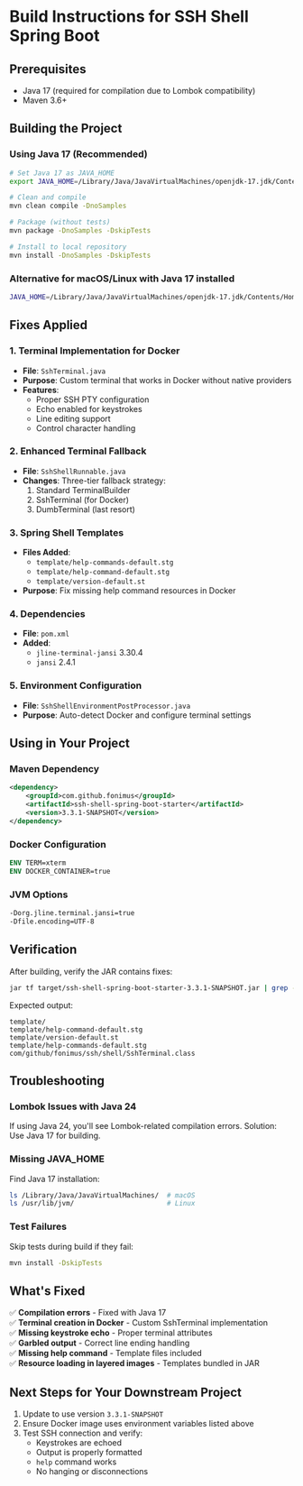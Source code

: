 # Build Instructions for SSH Shell Spring Boot

## Prerequisites
- Java 17 (required for compilation due to Lombok compatibility)
- Maven 3.6+

## Building the Project

### Using Java 17 (Recommended)
```bash
# Set Java 17 as JAVA_HOME
export JAVA_HOME=/Library/Java/JavaVirtualMachines/openjdk-17.jdk/Contents/Home

# Clean and compile
mvn clean compile -DnoSamples

# Package (without tests)
mvn package -DnoSamples -DskipTests

# Install to local repository
mvn install -DnoSamples -DskipTests
```

### Alternative for macOS/Linux with Java 17 installed
```bash
JAVA_HOME=/Library/Java/JavaVirtualMachines/openjdk-17.jdk/Contents/Home mvn clean install -DnoSamples -DskipTests
```

## Fixes Applied

### 1. Terminal Implementation for Docker
- **File**: `SshTerminal.java`
- **Purpose**: Custom terminal that works in Docker without native providers
- **Features**: 
  - Proper SSH PTY configuration
  - Echo enabled for keystrokes
  - Line editing support
  - Control character handling

### 2. Enhanced Terminal Fallback
- **File**: `SshShellRunnable.java`
- **Changes**: Three-tier fallback strategy:
  1. Standard TerminalBuilder
  2. SshTerminal (for Docker)
  3. DumbTerminal (last resort)

### 3. Spring Shell Templates
- **Files Added**:
  - `template/help-commands-default.stg`
  - `template/help-command-default.stg`
  - `template/version-default.st`
- **Purpose**: Fix missing help command resources in Docker

### 4. Dependencies
- **File**: `pom.xml`
- **Added**:
  - `jline-terminal-jansi` 3.30.4
  - `jansi` 2.4.1

### 5. Environment Configuration
- **File**: `SshShellEnvironmentPostProcessor.java`
- **Purpose**: Auto-detect Docker and configure terminal settings

## Using in Your Project

### Maven Dependency
```xml
<dependency>
    <groupId>com.github.fonimus</groupId>
    <artifactId>ssh-shell-spring-boot-starter</artifactId>
    <version>3.3.1-SNAPSHOT</version>
</dependency>
```

### Docker Configuration
```dockerfile
ENV TERM=xterm
ENV DOCKER_CONTAINER=true
```

### JVM Options
```bash
-Dorg.jline.terminal.jansi=true
-Dfile.encoding=UTF-8
```

## Verification

After building, verify the JAR contains fixes:
```bash
jar tf target/ssh-shell-spring-boot-starter-3.3.1-SNAPSHOT.jar | grep -E "(SshTerminal|template)"
```

Expected output:
```
template/
template/help-command-default.stg
template/version-default.st
template/help-commands-default.stg
com/github/fonimus/ssh/shell/SshTerminal.class
```

## Troubleshooting

### Lombok Issues with Java 24
If using Java 24, you'll see Lombok-related compilation errors. Solution: Use Java 17 for building.

### Missing JAVA_HOME
Find Java 17 installation:
```bash
ls /Library/Java/JavaVirtualMachines/  # macOS
ls /usr/lib/jvm/                       # Linux
```

### Test Failures
Skip tests during build if they fail:
```bash
mvn install -DskipTests
```

## What's Fixed

✅ **Compilation errors** - Fixed with Java 17  
✅ **Terminal creation in Docker** - Custom SshTerminal implementation  
✅ **Missing keystroke echo** - Proper terminal attributes  
✅ **Garbled output** - Correct line ending handling  
✅ **Missing help command** - Template files included  
✅ **Resource loading in layered images** - Templates bundled in JAR  

## Next Steps for Your Downstream Project

1. Update to use version `3.3.1-SNAPSHOT`
2. Ensure Docker image uses environment variables listed above
3. Test SSH connection and verify:
   - Keystrokes are echoed
   - Output is properly formatted
   - `help` command works
   - No hanging or disconnections